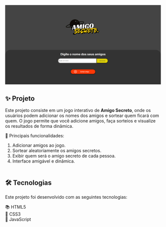 

<div align="center">
  <a href="https://git.io/typing-svg">
    <img src="https://github.com/pauloandresdf/challenge-amigo-secreto/blob/main/challenge-amigo-secreto/assets/chalasjfisaf.png" />
  </a>
</div>

## ✨ Projeto

Este projeto consiste em um jogo interativo de **Amigo Secreto**, onde os usuários podem adicionar os nomes dos amigos e sortear quem ficará com quem. O jogo permite que você adicione amigos, faça sorteios e visualize os resultados de forma dinâmica.

🎯 Principais funcionalidades:
1. Adicionar amigos ao jogo.
2. Sortear aleatoriamente os amigos secretos.
3. Exibir quem será o amigo secreto de cada pessoa.
4. Interface amigável e dinâmica.
&nbsp;  
&nbsp;

## 🛠 Tecnologias

Este projeto foi desenvolvido com as seguintes tecnologias:  

📚 HTML5  
🎨 CSS3  
📜 JavaScript  


